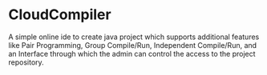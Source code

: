 # CloudCompiler
A simple online ide to create java project which supports additional features like Pair Programming, Group Compile/Run, Independent Compile/Run, and an Interface through which the admin can control the access to the project repository.
